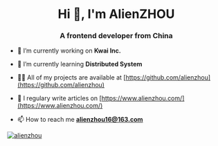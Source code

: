 <h1 align="center">Hi 👋, I'm AlienZHOU</h1>
<h3 align="center">A frontend developer from China</h3>

- 🔭 I’m currently working on **Kwai Inc.**

- 🌱 I’m currently learning **Distributed System**

- 👨‍💻 All of my projects are available at [https://github.com/alienzhou](https://github.com/alienzhou)

- 📝 I regulary write articles on [https://www.alienzhou.com/](https://www.alienzhou.com/)

- 📫 How to reach me **alienzhou16@163.com**

<!--<p align="left">
<h3 align="left">Connect with me:</h3>
<a href="https://codepen.io/alienzhou" target="blank"><img align="center"
        src="https://cdn.jsdelivr.net/npm/simple-icons@3.0.1/icons/codepen.svg" alt="alienzhou" height="30"
        width="40" /></a>
<a href="https://medium.com/alienzhou" target="blank"><img align="center"
        src="https://cdn.jsdelivr.net/npm/simple-icons@3.0.1/icons/medium.svg" alt="alienzhou" height="30"
        width="40" /></a>
<a href="/https://alienzhou.com/rss.xml" target="blank"><img align="center"
        src="https://cdn.jsdelivr.net/npm/simple-icons@3.0.1/icons/rss.svg" alt="https://alienzhou.com/rss.xml"
        height="30" width="40" /></a>
</p>-->

<p align="left"> <a href="https://github.com/ryo-ma/github-profile-trophy"><img
            src="https://github-profile-trophy.vercel.app/?username=alienzhou" alt="alienzhou" /></a> </p>

<!--<h3 align="left">Languages and Tools:</h3>
<p align="left">
    <a href="https://developer.mozilla.org/en-US/docs/Web/JavaScript" target="_blank"> <img
            src="https://devicons.github.io/devicon/devicon.git/icons/javascript/javascript-original.svg"
            alt="javascript" width="40" height="40" /> </a>
    <a href="https://www.typescriptlang.org/" target="_blank"> <img
            src="https://devicons.github.io/devicon/devicon.git/icons/typescript/typescript-original.svg"
            alt="typescript" width="40" height="40" /> </a>
    <a href="https://nodejs.org" target="_blank"> <img
            src="https://devicons.github.io/devicon/devicon.git/icons/nodejs/nodejs-original-wordmark.svg" alt="nodejs"
            width="40" height="40" /> </a>
    <a href="https://reactjs.org/" target="_blank"> <img
            src="https://devicons.github.io/devicon/devicon.git/icons/react/react-original-wordmark.svg" alt="react"
            width="40" height="40" /> </a>
    <a href="https://vuejs.org/" target="_blank"> <img
            src="https://devicons.github.io/devicon/devicon.git/icons/vuejs/vuejs-original-wordmark.svg" alt="vuejs"
            width="40" height="40" /> </a>
    <a href="https://webpack.js.org" target="_blank"> <img
            src="https://devicons.github.io/devicon/devicon.git/icons/webpack/webpack-original.svg" alt="webpack"
            width="40" height="40" /> </a>
    <a href="https://babeljs.io/" target="_blank"> <img
            src="https://www.vectorlogo.zone/logos/babeljs/babeljs-icon.svg"
            alt="babel" width="40" height="40" /> </a>
    <a href="https://www.docker.com/" target="_blank"> <img
            src="https://devicons.github.io/devicon/devicon.git/icons/docker/docker-original-wordmark.svg" alt="docker"
            width="40" height="40" /> </a>
    <a href="https://www.photoshop.com/en" target="_blank"> <img
            src="https://devicons.github.io/devicon/devicon.git/icons/photoshop/photoshop-plain.svg" alt="photoshop"
            width="40" height="40" /> </a>
    <a href="https://developer.android.com" target="_blank"> <img
            src="https://devicons.github.io/devicon/devicon.git/icons/android/android-original-wordmark.svg"
            alt="android" width="40" height="40" /> </a> </p>
-->

<!--<p><img align="left" src="https://github-readme-stats.vercel.app/api/top-langs/?username=alienzhou&layout=compact"
        alt="alienzhou" /></p>-->

<!--<p>&nbsp;<img align="center" src="https://github-readme-stats.vercel.app/api?username=alienzhou&show_icons=true" alt="alienzhou" /></p>-->
